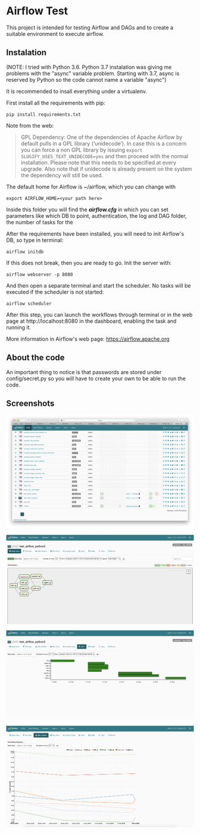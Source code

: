 # Airflow Test

This project is intended for testing Airflow and DAGs and to create a suitable environment to execute airflow.

## Instalation
(NOTE: I tried with Python 3.6. Python 3.7 instalation was giving me problems with the "async" variable problem. Starting with 3.7, async is reserved by Python so the code cannot name a variable "async")

It is recommended to insall everything under a virtualenv.

First install all the requirements with pip:

    pip install requirements.txt

Note from the web:

> GPL Dependency: One of the dependencies of Apache Airflow by default pulls in a GPL library (‘unidecode’). In case this is a concern you can force a non GPL library by issuing `export  SLUGIFY_USES_TEXT_UNIDECODE=yes`  and then proceed with the normal installation. Please note that this needs to be specified at every upgrade. Also note that if  unidecode  is already present on the system the dependency will still be used.

The default home for Airflow is ~/airflow, which you can change with

    export AIRFLOW_HOME=<your path here>
 
Inside this folder you will find the ***airflow.cfg*** in which you can set parameters like which DB to point, authentication, the log and DAG folder, the number of tasks for the 

After the requirements have been installed, you will need to init Airflow's DB, so type in terminal:

    airflow initdb

If this does not break, then you are ready to go. Init the server with:

    airflow webserver -p 8080

And then open a separate terminal and start the scheduler. No tasks will be executed if the scheduler is not started:

    airflow scheduler

After this step, you can launch the workflows through terminal or in the web page at http://localhost:8080 in the dashboard, enabling the task and running it.

More information in Airflow's web page: https://airflow.apache.org

## About the code

An important thing to notice is that passwords are stored under config/secret.py so you will have to create your own to be able to run the code.

## Screenshots

![Airflow Dashboard](https://github.com/watxaut-alpha/airflow-test/blob/master/screenshots/capture1.png)

![DAG workflow graph](https://github.com/watxaut-alpha/airflow-test/blob/master/screenshots/capture2.png)

![Run Gant View](https://github.com/watxaut-alpha/airflow-test/blob/master/screenshots/capture3.png)

![Run task duration history](https://github.com/watxaut-alpha/airflow-test/blob/master/screenshots/capture4.png)
